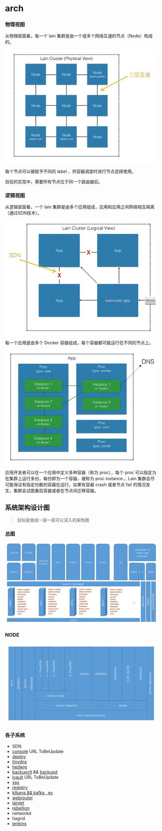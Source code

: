 # arch

### 物理视图

从物理层面看，每一个 lain 集群是由一个或多个网络互通的节点（Node）构成的。

![](img/nodes.png)

每个节点可以被赋予不同的 label ，供容器调度时进行节点选择使用。

目前的实现中，需要所有节点位于同一个路由器后。

### 逻辑视图

从逻辑层面看，一个 lain 集群是由多个应用组成，应用和应用之间网络相互隔离（通过SDN技术）。

![](img/apps.png)

每一个应用是由多个 Docker 容器组成，每个容器都可能运行在不同的节点上。

![](img/app.png)

应用开发者可以在一个应用中定义多种容器（称为 proc），每个 proc 可以指定为在集群上运行多份，每份即为一个容器，被称为 proc instance 。Lain 集群会尽可能保证有指定份数的容器在运行，如果有容器 crash 或者节点 fail 的情况发生，集群会试图重启容器或者在节点间迁移容器。

## 系统架构设计图
>目标是做成一层一层可以深入的架构图

### 总图
![](img/lain-overview-system.png)

### NODE
![](img/lain-overview-node.png)

### 各子系统

- SDN
- [console](http://laingit.bdp.cc/panli7/console/blob/new_secret_files/README.md) URL ToBeUpdate
- [deploy](http://laingit.bdp.cc/yunfei/deployd/blob/freshmeat/README.md)
- [tinydns](http://laingit.bdp.cc/lain/tinydns/blob/master/README.md)
- [hedwig](http://laingit.bdp.cc/lain/hedwig/blob/docs/README.md)
- [backupctl](http://laingit.bdp.cc/yunfei/backupctl/blob/freshmeat/README.md) && [backupd](http://laingit.bdp.cc/yunfei/backupd/blob/freshmeat/README.md)
- [lvault](http://laingit.bdp.cc/chaoyiwang/lvault-v2/blob/master/docs/introduction.md) URL ToBeUpdate
- [sso](http://laingit.bdp.cc/lain/sso/blob/master/docs/introduction.md)
- [registry](http://laingit.bdp.cc/lain/registry/blob/master/README.md)
- [kibana && kafka , es](http://laingit.bdp.cc/zhuofuxu/libana/blob/master/docs/libana.md)
- [webrouter](http://laingit.bdp.cc/lain/webrouter/blob/master/README.md)
- [lainlet](http://laingit.bdp.cc/yunfei/lainlet/blob/freshmeat/README.md)
- [rebellion](http://laingit.bdp.cc/lain/rebellion/blob/master/README.md)
- networkd
- hagrid
- [jenkins](http://laingit.bdp.cc/lain/jenkins/blob/master/README.md)
